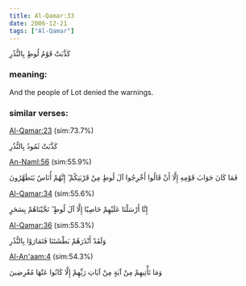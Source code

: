 ```yaml
---
title: Al-Qamar:33
date: 2006-12-21
tags: ["Al-Qamar"]
---
```

كَذَّبَتْ قَوْمُ لُوطٍ بِالنُّذُرِ
### meaning: 
And the people of Lot denied the warnings.
### similar verses: 

[Al-Qamar:23](/54/23) (sim:73.7%)

كَذَّبَتْ ثَمُودُ بِالنُّذُرِ

[An-Naml:56](/27/56) (sim:55.9%)

فَمَا كَانَ جَوَابَ قَوْمِهِ إِلَّا أَنْ قَالُوا أَخْرِجُوا آلَ لُوطٍ مِنْ قَرْيَتِكُمْ ۖ إِنَّهُمْ أُنَاسٌ يَتَطَهَّرُونَ

[Al-Qamar:34](/54/34) (sim:55.6%)

إِنَّا أَرْسَلْنَا عَلَيْهِمْ حَاصِبًا إِلَّا آلَ لُوطٍ ۖ نَجَّيْنَاهُمْ بِسَحَرٍ

[Al-Qamar:36](/54/36) (sim:55.3%)

وَلَقَدْ أَنْذَرَهُمْ بَطْشَتَنَا فَتَمَارَوْا بِالنُّذُرِ

[Al-An'aam:4](/6/4) (sim:54.3%)

وَمَا تَأْتِيهِمْ مِنْ آيَةٍ مِنْ آيَاتِ رَبِّهِمْ إِلَّا كَانُوا عَنْهَا مُعْرِضِينَ
